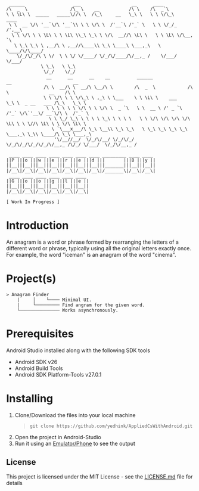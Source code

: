 ```
 ______                  ___                   __      ____
/\  _  \                /\_ \    __           /\ \    /\  _`\
\ \ \L\ \  _____   _____\//\ \  /\_\     __   \_\ \   \ \ \/\_\    ____
 \ \  __ \/\ '__`\/\ '__`\\ \ \ \/\ \  /'__`\ /'_` \   \ \ \/_/_  /',__\
  \ \ \/\ \ \ \L\ \ \ \L\ \\_\ \_\ \ \/\  __//\ \L\ \   \ \ \L\ \/\__, `\
   \ \_\ \_\ \ ,__/\ \ ,__//\____\\ \_\ \____\ \___,_\   \ \____/\/\____/
    \/_/\/_/\ \ \/  \ \ \/ \/____/ \/_/\/____/\/__,_ /    \/___/  \/___/
             \ \_\   \ \_\
              \/_/    \/_/
               __      __      __    __          ______              __                       __
              /\ \  __/\ \  __/\ \__/\ \        /\  _  \            /\ \               __    /\ \
              \ \ \/\ \ \ \/\_\ \ ,_\ \ \___    \ \ \L\ \    ___    \_\ \  _ __   ___ /\_\   \_\ \
               \ \ \ \ \ \ \/\ \ \ \/\ \  _ `\   \ \  __ \ /' _ `\  /'_` \/\`'__\/ __`\/\ \  /'_` \
                \ \ \_/ \_\ \ \ \ \ \_\ \ \ \ \   \ \ \/\ \/\ \/\ \/\ \L\ \ \ \//\ \L\ \ \ \/\ \L\ \
                 \ `\___x___/\ \_\ \__\\ \_\ \_\   \ \_\ \_\ \_\ \_\ \___,_\ \_\\ \____/\ \_\ \___,_\
                  '\/__//__/  \/_/\/__/ \/_/\/_/    \/_/\/_/\/_/\/_/\/__,_ /\/_/ \/___/  \/_/\/__,_ /
              
 ____ ____ ____ ____ ____ ____ ____ _________ ____ ____
||P |||o |||w |||e |||r |||e |||d |||       |||B |||y ||
||__|||__|||__|||__|||__|||__|||__|||_______|||__|||__||
|/__\|/__\|/__\|/__\|/__\|/__\|/__\|/_______\|/__\|/__\|
 ____ ____ ____ ____ ____ ____
||G |||o |||o |||g |||l |||e ||
||__|||__|||__|||__|||__|||__||
|/__\|/__\|/__\|/__\|/__\|/__\|

[ Work In Progress ]
```
# Introduction
An anagram is a word or phrase formed by rearranging the letters of a different word or phrase, typically using all the original letters exactly once.
For example, the word "iceman" is an anagram of the word "cinema".

# Project(s)
```
> Anagram Finder
    |     │    └──── Minimal UI.
    |     └───────── Find angram for the given word.
    └─────────────── Works asynchronously.
```

# Prerequisites  
Android Studio installed along with the following SDK tools
- Android SDK v26
- Android Build Tools
- Android SDK Platform-Tools v27.0.1  

# Installing
1) Clone/Download the files into your local machine
   > `git clone https://github.com/yedhink/AppliedCsWithAndroid.git`
2) Open the project in Android-Studio
3) Run it using an [Emulator/Phone](https://developer.android.com/training/basics/firstapp/running-app.html) to see the output

## License  
This project is licensed under the MIT License - see the [LICENSE.md](https://github.com/yedhink/AppliedCsWithAndroid/blob/master/LICENSE) file for details